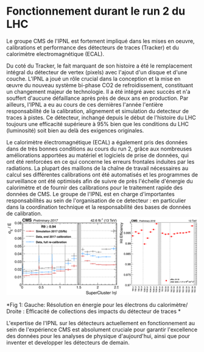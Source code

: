 # Fonctionnement durant le run 2 du LHC

Le groupe CMS de l'IPNL est fortement impliqué dans les mises en oeuvre, calibrations et performance des détecteurs de traces (Tracker) et du calorimètre electromagnétique (ECAL). 

Du coté du Tracker, le fait marquant de son histoire a été le remplacement intégral du détecteur de vertex (pixels) avec l'ajout d'un disque et d'une couche. L'IPNL a joué un rôle crucial dans la conception et la mise en œuvre 
du nouveau système bi-phase CO2 de refroidissement, constituant un changement majeur de technologie. Il a été intégré avec succès et n'a souffert d'aucune défaillance après près de deux ans en production. Par ailleurs, l'IPNL a eu au cours de ces dernières l'année l'entière responsabilité de la calibration, alignement et simulation du detecteur de traces à pistes. Ce détecteur, inchangé depuis le début de l'histoire du LHC  toujours une efficacité supérieure à 95% bien que les conditions du LHC (luminosité) soit bien au delà des exigences originales. 

Le calorimètre électromagnétique (ECAL) a également pris des données dans de très bonnes conditions au cours du run 2, grâce aux nombreuses améliorations apportées au matériel et logiciels de prise de données, qui ont été renforcées en ce qui concerne les erreurs frontales induites par les radiations. 
La plupart des maillons de la chaîne de travail nécessaires au calcul ses différentes calibrations ont été automatisés et les programmes de surveillance ont été optimisés afin de suivre de près l'échelle d'énergie du calorimètre et de fournir des calibrations pour le traitement rapide des données de CMS. Le groupe de l'IPNL est en charge d'importantes responsabilités au sein de l'organisation de ce detecteur : en particulier dans la coordination technique et la responsabilité des bases de données de calibration. 
![Figures/tracker/dee_3d.png](Figures/fct/combined_RA_IPNL.png)

*Fig 1: Gauche: Résolution en énergie pour les électrons du calorimètre/ Droite : Efficacité de collections des impacts du détecteur de traces *

L'expertise de l'IPNL sur les détecteurs actuellement en fonctionnement au sein de l'expérience CMS est absolument cruciale pour garantir l'excellence des données pour les analyses de physique d'aujourd'hui, ainsi que pour inventer et developper les détecteurs de demain. 